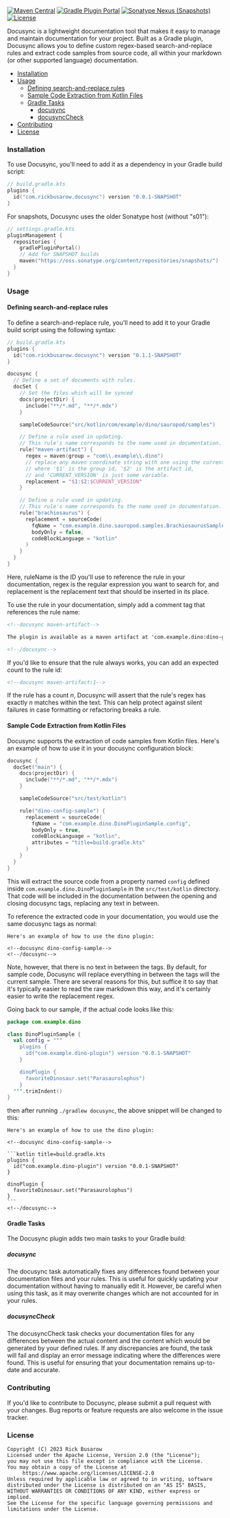 [![Maven Central](https://img.shields.io/maven-central/v/com.rickbusarow.docusync/docusync-gradle-plugin?style=flat-square)](https://search.maven.org/search?q=com.rickbusarow.docusync)
[![Gradle Plugin Portal](https://img.shields.io/gradle-plugin-portal/v/com.rickbusarow.docusync?style=flat-square)](https://plugins.gradle.org/plugin/com.rickbusarow.docusync)
[![Sonatype Nexus (Snapshots)](https://img.shields.io/nexus/s/com.rickbusarow.docusync/docusync-gradle-plugin?label=snapshots&server=https%3A%2F%2Foss.sonatype.org&style=flat-square)](https://oss.sonatype.org/#nexus-search;quick~com.rickbusarow.docusync)
[![License](https://img.shields.io/badge/license-apache2.0-blue?style=flat-square.svg)](https://opensource.org/licenses/Apache-2.0)

Docusync is a lightweight documentation tool that makes it easy to manage and maintain
documentation for your project. Built as a Gradle plugin, Docusync allows you to define custom
regex-based search-and-replace rules and extract code samples from source code,
all within your markdown (or other supported language) documentation.

- [Installation](#installation)
- [Usage](#usage)
  - [Defining search-and-replace rules](#defining-search-and-replace-rules)
  - [Sample Code Extraction from Kotlin Files](#sample-code-extraction-from-kotlin-files)
  - [Gradle Tasks](#gradle-tasks)
    - [docusync](#docusync)
    - [docusyncCheck](#docusynccheck)
- [Contributing](#contributing)
- [License](#license)

### Installation

To use Docusync, you'll need to add it as a dependency in your Gradle build script:

```kotlin
// build.gradle.kts
plugins {
  id("com.rickbusarow.docusync") version "0.0.1-SNAPSHOT"
}
```

For snapshots, Docusync uses the older Sonatype host (without "s01"):

```kotlin
// settings.gradle.kts
pluginManagement {
  repositories {
    gradlePluginPortal()
    // Add for SNAPSHOT builds
    maven("https://oss.sonatype.org/content/repositories/snapshots/")
  }
}
```

### Usage

#### Defining search-and-replace rules

To define a search-and-replace rule, you'll need to add it to your Gradle build script using the
following syntax:

<!--docusync kotlin-dsl-config,dollar-raw-string:5,buildConfig-version:1-->

```kotlin title="build.gradle.kts"
// build.gradle.kts
plugins {
  id("com.rickbusarow.docusync") version "0.1.1-SNAPSHOT"
}

docusync {
  // Define a set of documents with rules.
  docSet {
    // Set the files which will be synced
    docs(projectDir) {
      include("**/*.md", "**/*.mdx")
    }

    sampleCodeSource("src/kotlin/com/example/dino/sauropod/samples")

    // Define a rule used in updating.
    // This rule's name corresponds to the name used in documentation.
    rule("maven-artifact") {
      regex = maven(group = "com\\.example\\.dino")
      // replace any maven coordinate string with one using the current version,
      // where '$1' is the group id, '$2' is the artifact id,
      // and 'CURRENT_VERSION' is just some variable.
      replacement = "$1:$2:$CURRENT_VERSION"
    }

    // Define a rule used in updating.
    // This rule's name corresponds to the name used in documentation.
    rule("brachiosaurus") {
      replacement = sourceCode(
        fqName = "com.example.dino.sauropod.samples.BrachiosaurusSample.doTheDino",
        bodyOnly = false,
        codeBlockLanguage = "kotlin"
      )
    }
  }
}
```

<!--/docusync-->

Here, ruleName is the ID you'll use to reference the rule in your documentation, regex is the regular
expression you want to search for, and replacement is the replacement text that should be inserted in
its place.

To use the rule in your documentation, simply add a comment tag that references the rule name:

```markdown
<!--docusync maven-artifact-->

The plugin is available as a maven artifact at 'com.example.dino:dino-gradle-plugin:0.0.0'.

<!--/docusync-->
```

If you'd like to ensure that the rule always works, you can add an expected count to the rule id:

```markdown
<!--docusync maven-artifact:1-->
```

If the rule has a count _n_, Docusync will assert that the rule's regex has exactly _n_ matches within
the text. This can help protect against silent failures in case formatting or refactoring breaks a
rule.

#### Sample Code Extraction from Kotlin Files

Docusync supports the extraction of code samples from Kotlin files.
Here's an example of how to use it in your docusync configuration block:

<!--docusync kotlin-dsl-config,dollar-raw-string:5,buildConfig-version:1-->

```kotlin
docusync {
  docSet("main") {
    docs(projectDir) {
      include("**/*.md", "**/*.mdx")
    }

    sampleCodeSource("src/test/kotlin")

    rule("dino-config-sample") {
      replacement = sourceCode(
        fqName = "com.example.dino.DinoPluginSample.config",
        bodyOnly = true,
        codeBlockLanguage = "kotlin",
        attributes = "title=build.gradle.kts"
      )
    }
  }
}
```

<!--/docusync-->

This will extract the source code from a property named `config` defined
inside `com.example.dino.DinoPluginSample` in the `src/test/kotlin` directory. That code will be
included
in the documentation between the opening and closing docusync tags, replacing any text in between.

To reference the extracted code in your documentation, you would use the same docusync tags as normal:

    Here's an example of how to use the dino plugin:

    <!--docusync dino-config-sample-->
    <!--/docusync-->

Note, however, that there is no text in between the tags. By default, for sample code, Docusync will
replace everything in between the tags will the current sample. There are several reasons for this, but
suffice it to say that it's typically easier to read the raw markdown this way, and it's certainly
easier to write the replacement regex.

Going back to our sample, if the actual code looks like this:

```kotlin
package com.example.dino

class DinoPluginSample {
  val config = """
    plugins {
      id("com.example.dino-plugin") version "0.0.1-SNAPSHOT"
    }

    dinoPlugin {
      favoriteDinosaur.set("Parasaurolophus")
    }
  """.trimIndent()
}
```

then after running `./gradlew docusync`, the above snippet will be changed to this:

    Here's an example of how to use the dino plugin:

    <!--docusync dino-config-sample-->

    ```kotlin title=build.gradle.kts
    plugins {
      id("com.example.dino-plugin") version "0.0.1-SNAPSHOT"
    }

    dinoPlugin {
      favoriteDinosaur.set("Parasaurolophus")
    }
    ```
    <!--/docusync-->

#### Gradle Tasks

The Docusync plugin adds two main tasks to your Gradle build:

##### docusync

The docusync task automatically fixes any differences found between your documentation files and
your rules. This is useful for quickly updating your documentation without having to manually edit it.
However, be careful when using this task, as it may overwrite changes which are not accounted for in
your rules.

##### docusyncCheck

The docusyncCheck task checks your documentation files for any differences between the actual content
and the content which would be generated by your defined rules. If any discrepancies are found, the
task will fail and display an error message indicating where the differences were found. This is useful
for ensuring that your documentation remains up-to-date and accurate.

### Contributing

If you'd like to contribute to Docusync, please submit a pull request with your changes. Bug reports or
feature requests are also welcome in the issue tracker.

### License

```text
Copyright (C) 2023 Rick Busarow
Licensed under the Apache License, Version 2.0 (the "License");
you may not use this file except in compliance with the License.
You may obtain a copy of the License at
     https://www.apache.org/licenses/LICENSE-2.0
Unless required by applicable law or agreed to in writing, software
distributed under the License is distributed on an "AS IS" BASIS,
WITHOUT WARRANTIES OR CONDITIONS OF ANY KIND, either express or implied.
See the License for the specific language governing permissions and
limitations under the License.
```

